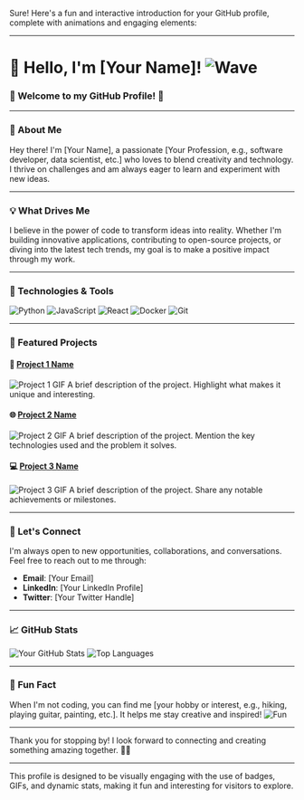 Sure! Here's a fun and interactive introduction for your GitHub profile, complete with animations and engaging elements:

---

# 👋 Hello, I'm [Your Name]! ![Wave](https://media.giphy.com/media/hvRJCLFzcasrR4ia7z/giphy.gif)

### 🌟 Welcome to my GitHub Profile! 🌟

---

### 🚀 About Me

Hey there! I'm [Your Name], a passionate [Your Profession, e.g., software developer, data scientist, etc.] who loves to blend creativity and technology. I thrive on challenges and am always eager to learn and experiment with new ideas.

---

### 💡 What Drives Me

I believe in the power of code to transform ideas into reality. Whether I'm building innovative applications, contributing to open-source projects, or diving into the latest tech trends, my goal is to make a positive impact through my work.

---

### 🔧 Technologies & Tools

![Python](https://img.shields.io/badge/Python-3776AB?style=for-the-badge&logo=python&logoColor=white)
![JavaScript](https://img.shields.io/badge/JavaScript-F7DF1E?style=for-the-badge&logo=javascript&logoColor=black)
![React](https://img.shields.io/badge/React-20232A?style=for-the-badge&logo=react&logoColor=61DAFB)
![Docker](https://img.shields.io/badge/Docker-2496ED?style=for-the-badge&logo=docker&logoColor=white)
![Git](https://img.shields.io/badge/Git-F05032?style=for-the-badge&logo=git&logoColor=white)

---

### 🌟 Featured Projects

#### 🚀 [Project 1 Name](link)
![Project 1 GIF](https://media.giphy.com/media/Ll22OhMLAlVDb8UQWe/giphy.gif)
A brief description of the project. Highlight what makes it unique and interesting.

#### 🌐 [Project 2 Name](link)
![Project 2 GIF](https://media.giphy.com/media/JIX9t2j0ZTN9S/giphy.gif)
A brief description of the project. Mention the key technologies used and the problem it solves.

#### 💻 [Project 3 Name](link)
![Project 3 GIF](https://media.giphy.com/media/l0Exk8EUzSLsrErEQ/giphy.gif)
A brief description of the project. Share any notable achievements or milestones.

---

### 🤝 Let's Connect

I'm always open to new opportunities, collaborations, and conversations. Feel free to reach out to me through:

- **Email**: [Your Email]
- **LinkedIn**: [Your LinkedIn Profile]
- **Twitter**: [Your Twitter Handle]

---

### 📈 GitHub Stats

![Your GitHub Stats](https://github-readme-stats.vercel.app/api?username=YourGitHubUsername&show_icons=true&theme=radical&count_private=true)
![Top Languages](https://github-readme-stats.vercel.app/api/top-langs/?username=YourGitHubUsername&layout=compact&theme=radical)

---

### 🌱 Fun Fact

When I'm not coding, you can find me [your hobby or interest, e.g., hiking, playing guitar, painting, etc.]. It helps me stay creative and inspired! ![Fun](https://media.giphy.com/media/3o7TKr6wtH5vV0xVtC/giphy.gif)

---

Thank you for stopping by! I look forward to connecting and creating something amazing together. 🚀✨

---

This profile is designed to be visually engaging with the use of badges, GIFs, and dynamic stats, making it fun and interesting for visitors to explore.
